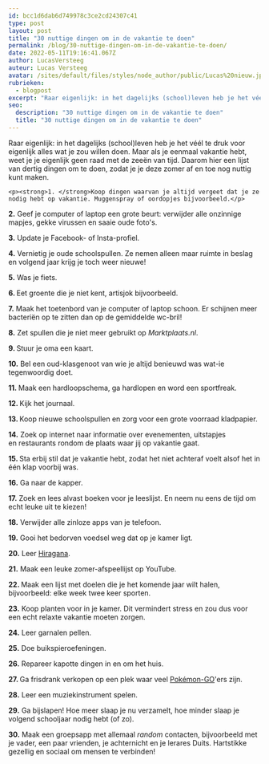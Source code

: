 ```yaml
---
id: bcc1d6dab6d749978c3ce2cd24307c41
type: post
layout: post
title: "30 nuttige dingen om in de vakantie te doen"
permalink: /blog/30-nuttige-dingen-om-in-de-vakantie-te-doen/
date: 2022-05-11T19:16:41.067Z
author: LucasVersteeg
auteur: Lucas Versteeg
avatar: /sites/default/files/styles/node_author/public/Lucas%20nieuw.jpg?itok=DGwwYKYg
rubrieken:
  - blogpost
excerpt: "Raar eigenlijk: in het dagelijks (school)leven heb je het véél te druk voor eigenlijk alles wat je zou willen doen. Maar als je eenmaal vakantie hebt, weet je je eigenlijk geen raad met de zeeën van tijd. Daarom hier een lijst van dertig dingen om te doen, zodat je je deze zomer af en toe nog nuttig kunt maken.  "
seo:
  description: "30 nuttige dingen om in de vakantie te doen"
  title: "30 nuttige dingen om in de vakantie te doen"
---
```

Raar eigenlijk: in het dagelijks (school)leven heb je het véél te druk voor eigenlijk alles wat je zou willen doen. Maar als je eenmaal vakantie hebt, weet je je eigenlijk geen raad met de zeeën van tijd. Daarom hier een lijst van dertig dingen om te doen, zodat je je deze zomer af en toe nog nuttig kunt maken.  

    <p><strong>1. </strong>Koop dingen waarvan je altijd vergeet dat je ze nodig hebt op vakantie. Muggenspray of oordopjes bijvoorbeeld.</p>
<p><strong>2.</strong> Geef je computer of laptop een grote beurt: verwijder alle onzinnige mapjes, gekke virussen en saaie oude foto's. </p>
<p><strong>3.</strong> Update je Facebook- of Insta-profiel.</p>
<p><strong>4.</strong> Vernietig je oude schoolspullen. Ze nemen alleen maar ruimte in beslag en volgend jaar krijg je toch weer nieuwe!</p>
<p><strong>5.</strong> Was je fiets. </p>
<p><strong>6. </strong>Eet groente die je niet kent, artisjok bijvoorbeeld.</p>
<p><strong>7.</strong> Maak het toetenbord van je computer of laptop schoon. Er schijnen meer bacteriën op te zitten dan op de gemiddelde wc-bril!</p>
<p><strong>8.</strong> Zet spullen die je niet meer gebruikt op <em>Marktplaats.nl</em>.</p>
<p><strong>9. </strong>Stuur je oma een kaart.</p>
<p><strong>10.</strong> Bel een oud-klasgenoot van wie je altijd benieuwd was wat-ie tegenwoordig doet.</p>
<p><strong>11. </strong>Maak een hardloopschema, ga hardlopen en word een sportfreak.</p>
<p><strong>12. </strong>Kijk het journaal.</p>
<p><strong>13. </strong>Koop nieuwe schoolspullen en zorg voor een grote voorraad kladpapier.</p>
<p><strong>14.</strong> Zoek op internet naar informatie over evenementen, uitstapjes en restaurants rondom de plaats waar jij op vakantie gaat. </p>
<p><strong>15. </strong>Sta erbij stil dat je vakantie hebt, zodat het niet achteraf voelt alsof het in één klap voorbij was. </p>
<p><strong>16.</strong> Ga naar de kapper. </p>
<p><strong>17.</strong> Zoek en lees alvast boeken voor je leeslijst. En neem nu eens de tijd om echt leuke uit te kiezen!</p>
<p><strong>18.</strong> Verwijder alle zinloze apps van je telefoon.</p>
<p><strong>19.</strong> Gooi het bedorven voedsel weg dat op je kamer ligt.</p>
<p><strong>20.</strong> Leer <a href="https://nl.wikipedia.org/wiki/Hiragana" target="_blank">Hiragana</a>.</p>
<p><strong>21.</strong> Maak een leuke zomer-afspeellijst op YouTube.</p>
<p><strong>22. </strong>Maak een lijst met doelen die je het komende jaar wilt halen, bijvoorbeeld: elke week twee keer sporten.</p>
<p><strong>23.</strong> Koop planten voor in je kamer. Dit vermindert stress en zou dus voor een echt relaxte vakantie moeten zorgen.</p>
<p><strong>24.</strong> Leer garnalen pellen.</p>
<p><strong>25.</strong> Doe buikspieroefeningen.</p>
<p><strong>26.</strong> Repareer kapotte dingen in en om het huis. </p>
<p><strong>27. </strong>Ga frisdrank verkopen op een plek waar veel <a href="/pokemon">Pokémon-GO</a>'ers zijn.</p>
<p><strong>28.</strong> Leer een muziekinstrument spelen.</p>
<p><strong>29.</strong> Ga bijslapen! Hoe meer slaap je nu verzamelt, hoe minder slaap je volgend schooljaar nodig hebt (of zo).</p>
<p><strong>30.</strong> Maak een groepsapp met allemaal <em>random</em> contacten, bijvoorbeeld met je vader, een paar vrienden, je achternicht en je lerares Duits. Hartstikke gezellig en sociaal om mensen te verbinden!</p>  
